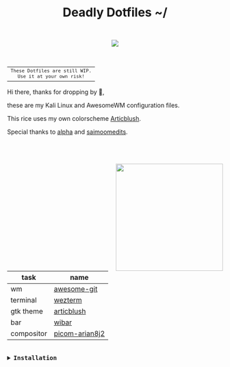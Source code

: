 
<h1 align="center">

 <br>

  <div align="center">

  <div align="center">
   <p>Deadly Dotfiles ~/</p>


  <img alt="" src="https://badges.pufler.dev/visits/meyzatech/deadlydots?style=for-the-badge&color=a6da95&logoColor=white&labelColor=24273a"/>
   <br>
</div>
</h1>

<p align="center"> 
  <img src="[https://media.discordapp.net/attachments/987976220165697617/1018815679815753758/unknown.png](https://cdn.discordapp.com/attachments/1026082989546930186/1201591371555946496/FD2D1CC8-0B01-4608-94A0-F6773738EBBE.png?ex=678c986b&is=678b46eb&hm=b23c82d6d874e492c3f01bb9a73b95474a77aa827f3bdebe2ef45313270f0347&)?width=867&height=488">
</p> 



<br>

<table align="right">
  <tr>
    <td align="center">
      <sup>
            <samp>
                  These Dotfiles are still WIP.<br>
                  Use it at your own risk!
            </samp>
      </sup>
    </td>
  </tr>



<table>

Hi there, thanks for dropping by 💙, 

these are my Kali Linux and AwesomeWM configuration files.

This rice uses my own colorscheme [Articblush](https://github.com/articblush/).

Special thanks to [alpha](https://github.com/alphatechnolog) and [saimoomedits](https://github.com/saimoomedits).

</table>

<br>

<br>

<img src="https://awesomewm.org/doc/api/images/AUTOGEN_wibox_logo_logo_and_name.svg" width=250 align="right">



| task              | name                   |
| ----------------- | ---------------------- |
| wm                | [awesome-git](https://github.com/awesomeWM/awesome)                                      |
| terminal          | [wezterm](https://wezfurlong.org/wezterm/)                                      |
| gtk theme         | [articblush](https://github.com/articblush/gtk)
| bar               | [wibar](https://awesomewm.org/apidoc/popups_and_bars/awful.wibar.html)                   |
| compositor        | [picom-arian8j2](https://github.com/Arian8j2/picom)                                  | 

<br>




<details close>
    <summary><samp><b>Installation</b></samp></summary>


<br>

## ‎ <samp>Setup</samp>

### Clone the repository

First clone the repository

```sh
git clone -b awesomewm https://github.com/drakenox/deadlydots
cd deadlydots
```

<br>



<details close>
    <summary><samp><b>Requirements</b></samp></summary>


<br>

### Requirements

Then make sure you have the next requirements installed

#### Fonts

| **font** | **utility** |
|----------|-------------|
|[Product Sans (Google Sans)](https://www.cufonfonts.com/font/google-sans)|Main UI Font|
|[Iosevka Nerd Font](https://nerdfonts.com/font-downloads)|Some icons, others are rendered using svg|
|[CaskaydiaCove Nerd Font](https://nerdfonts.com/font-downloads)|Terminal font|

#### Dependencies

| **dependency** | **utility** |
|----------------|-------------|
|awesomeWM|The window manager (Use the GIT version)|
|picom|The compositor, i'm using the [Arian8j's picom fork](https://github.com/Arian8j2/picom)|
|zsh|The shell|
|bat|Enhanced cat|
|rofi|Apps launcher|
|playerctl|Remotely music management (needs to use dbus, use dbus-run-session if your session isn't started with dbus)|
|light|Manage the brightness using the cli|
|pulseaudio|Well, just the audio manager|
|pactl|Manage pulseaudio using the cli|
|starship|Prompt|
|wezterm|Terminal|


### Copy the configs

**WARNING**: Configuration files may be overrided.

```sh
cp -r ./.config/* ~/.config
cp -r ./.etc/* ~/.local/bin
```

